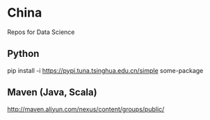 # China
Repos for Data Science 

## Python
pip install -i https://pypi.tuna.tsinghua.edu.cn/simple some-package

## Maven (Java, Scala)
http://maven.aliyun.com/nexus/content/groups/public/

